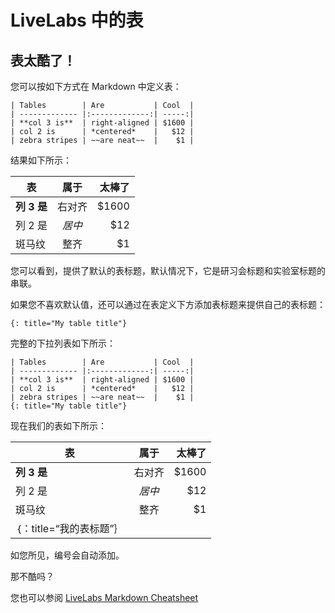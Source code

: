 # LiveLabs 中的表

## 表太酷了！

您可以按如下方式在 Markdown 中定义表：

    | Tables        | Are           | Cool  |
    | ------------- |:-------------:| -----:|
    | **col 3 is**  | right-aligned | $1600 |
    | col 2 is      | *centered*    |   $12 |
    | zebra stripes | ~~are neat~~  |    $1 |
    

结果如下所示：

| 表 | 属于 | 太棒了 |
| --- | :-: | --: |
| **列 3 是** | 右对齐 | $1600 |
| 列 2 是 | _居中_ | $12 |
| 斑马纹 | 整齐 | $1 |

您可以看到，提供了默认的表标题，默认情况下，它是研习会标题和实验室标题的串联。

如果您不喜欢默认值，还可以通过在表定义下方添加表标题来提供自己的表标题：

    {: title="My table title"}
    

完整的下拉列表如下所示：

    | Tables        | Are           | Cool  |
    | ------------- |:-------------:| -----:|
    | **col 3 is**  | right-aligned | $1600 |
    | col 2 is      | *centered*    |   $12 |
    | zebra stripes | ~~are neat~~  |    $1 |
    {: title="My table title"}
    

现在我们的表如下所示：

| 表 | 属于 | 太棒了 |
| --- | :-: | --: |
| **列 3 是** | 右对齐 | $1600 |
| 列 2 是 | _居中_ | $12 |
| 斑马纹 | 整齐 | $1 |
| ｛：title=“我的表标题”｝ |  |  |

如您所见，编号会自动添加。

那不酷吗？

您也可以参阅 [LiveLabs Markdown Cheatsheet](https://objectstorage.us-ashburn-1.oraclecloud.com/p/MKKRgodQ0WIIgL_R3QCgCRWCg30g22bXgxCdMk3YeKClB1238ZJXdau_Jsri0nzP/n/c4u04/b/qa-form/o/LiveLabs_MD_Cheat_Sheet.pdf)